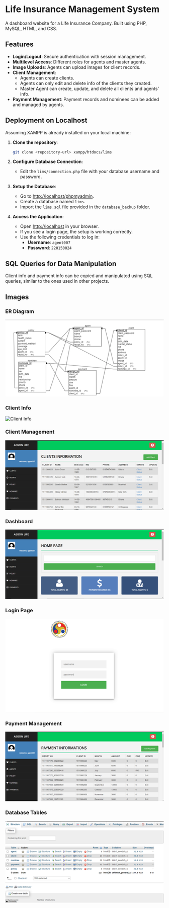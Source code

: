 # Life Insurance Management System

A dashboard website for a Life Insurance Company. Built using PHP, MySQL, HTML, and CSS.

## Features

- **Login/Logout**: Secure authentication with session management.
- **Multilevel Access**: Different roles for agents and master agents.
- **Image Uploads**: Agents can upload images for client records.
- **Client Management**: 
  - Agents can create clients.
  - Agents can only edit and delete info of the clients they created.
  - Master Agent can create, update, and delete all clients and agents' info.
- **Payment Management**: Payment records and nominees can be added and managed by agents.

## Deployment on Localhost

Assuming XAMPP is already installed on your local machine:

1. **Clone the repository**:
    ```sh
    git clone <repository-url> xampp/htdocs/lims
    ```

2. **Configure Database Connection**:
    - Edit the `lims/connection.php` file with your database username and password.

3. **Setup the Database**:
    - Go to [http://localhost/phpmyadmin](http://localhost/phpmyadmin).
    - Create a database named `lims`.
    - Import the `lims.sql` file provided in the `database_backup` folder.

4. **Access the Application**:
    - Open [http://localhost](http://localhost) in your browser.
    - If you see a login page, the setup is working correctly.
    - Use the following credentials to log in:
        - **Username**: `agent007`
        - **Password**: `220150024`

## SQL Queries for Data Manipulation

Client info and payment info can be copied and manipulated using SQL queries, similar to the ones used in other projects.

## Images

### ER Diagram
![ER Diagram](img/er.png)

### Client Info
![Client Info](img/client_info.png)

### Client Management
![Client Management](img/client.png)

### Dashboard
![Dashboard](img/dashboard.png)

### Login Page
![Login Page](img/login.png)

### Payment Management
![Payment Management](img/payment.png)

### Database Tables
![Database Tables](img/tables.png)
